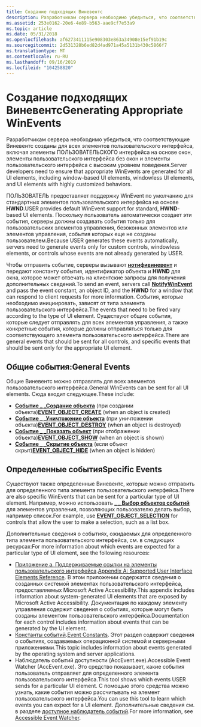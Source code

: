 ```yaml
---
title: Создание подходящих Виневентс
description: Разработчикам сервера необходимо убедиться, что соответствующие Виневентс созданы для всех элементов пользовательского интерфейса, включая элементы ПОЛЬЗОВАТЕЛЬСКОГО интерфейса на основе окон, элементы пользовательского интерфейса без окон и элементы пользовательского интерфейса с высоким уровнем поведения.
ms.assetid: 253e0162-20e6-4e89-b563-aae9cf7e53a9
ms.topic: article
ms.date: 05/31/2018
ms.openlocfilehash: af6273411115e908303e863a34908e15ef91b19c
ms.sourcegitcommit: 2d531328b6ed82d4ad971a45a5131b430c5866f7
ms.translationtype: MT
ms.contentlocale: ru-RU
ms.lasthandoff: 09/16/2019
ms.locfileid: "104258820"
---
```

# <a name="generating-appropriate-winevents"></a><span data-ttu-id="d8e34-103">Создание подходящих Виневентс</span><span class="sxs-lookup"><span data-stu-id="d8e34-103">Generating Appropriate WinEvents</span></span>

<span data-ttu-id="d8e34-104">Разработчикам сервера необходимо убедиться, что соответствующие Виневентс созданы для всех элементов пользовательского интерфейса, включая элементы ПОЛЬЗОВАТЕЛЬСКОГО интерфейса на основе окон, элементы пользовательского интерфейса без окон и элементы пользовательского интерфейса с высоким уровнем поведения.</span><span class="sxs-lookup"><span data-stu-id="d8e34-104">Server developers need to ensure that appropriate WinEvents are generated for all UI elements, including window-based UI elements, windowless UI elements, and UI elements with highly customized behaviors.</span></span>

<span data-ttu-id="d8e34-105">ПОЛЬЗОВАТЕЛЬ предоставляет поддержку WinEvent по умолчанию для стандартных элементов пользовательского интерфейса на основе **HWND**.</span><span class="sxs-lookup"><span data-stu-id="d8e34-105">USER provides default WinEvent support for standard, **HWND**-based UI elements.</span></span> <span data-ttu-id="d8e34-106">Поскольку пользователь автоматически создает эти события, серверы должны создавать события только для пользовательских элементов управления, безоконных элементов или элементов управления, события которых еще не созданы пользователем.</span><span class="sxs-lookup"><span data-stu-id="d8e34-106">Because USER generates these events automatically, servers need to generate events only for custom controls, windowless elements, or controls whose events are not already generated by USER.</span></span>

<span data-ttu-id="d8e34-107">Чтобы отправить событие, серверы вызывают [**нотифивиневент**](/windows/desktop/api/Winuser/nf-winuser-notifywinevent) и передают константу события, идентификатор объекта и **HWND** для окна, которое может отвечать на клиентские запросы для получения дополнительных сведений.</span><span class="sxs-lookup"><span data-stu-id="d8e34-107">To send an event, servers call [**NotifyWinEvent**](/windows/desktop/api/Winuser/nf-winuser-notifywinevent) and pass the event constant, an object ID, and the **HWND** for a window that can respond to client requests for more information.</span></span> <span data-ttu-id="d8e34-108">События, которые необходимо инициировать, зависят от типа элемента пользовательского интерфейса.</span><span class="sxs-lookup"><span data-stu-id="d8e34-108">The events that need to be fired vary according to the type of UI element.</span></span> <span data-ttu-id="d8e34-109">Существуют общие события, которые следует отправлять для всех элементов управления, а также конкретные события, которые должны отправляться только для соответствующего элемента пользовательского интерфейса.</span><span class="sxs-lookup"><span data-stu-id="d8e34-109">There are general events that should be sent for all controls, and specific events that should be sent only for the appropriate UI element.</span></span>

## <a name="general-events"></a><span data-ttu-id="d8e34-110">Общие события:</span><span class="sxs-lookup"><span data-stu-id="d8e34-110">General Events</span></span>

<span data-ttu-id="d8e34-111">Общие Виневентс можно отправлять для всех элементов пользовательского интерфейса.</span><span class="sxs-lookup"><span data-stu-id="d8e34-111">General WinEvents can be sent for all UI elements.</span></span> <span data-ttu-id="d8e34-112">Сюда входит следующее.</span><span class="sxs-lookup"><span data-stu-id="d8e34-112">These include:</span></span>

-   <span data-ttu-id="d8e34-113">[**Событие \_ \_Создание объекта**](event-constants.md) (при создании объекта)</span><span class="sxs-lookup"><span data-stu-id="d8e34-113">[**EVENT\_OBJECT\_CREATE**](event-constants.md) (when an object is created)</span></span>
-   <span data-ttu-id="d8e34-114">[**Событие \_ \_Уничтожение объекта**](event-constants.md) (при уничтожении объекта)</span><span class="sxs-lookup"><span data-stu-id="d8e34-114">[**EVENT\_OBJECT\_DESTROY**](event-constants.md) (when an object is destroyed)</span></span>
-   <span data-ttu-id="d8e34-115">[**Событие \_ \_Показать объект**](event-constants.md) (при отображении объекта)</span><span class="sxs-lookup"><span data-stu-id="d8e34-115">[**EVENT\_OBJECT\_SHOW**](event-constants.md) (when an object is shown)</span></span>
-   <span data-ttu-id="d8e34-116">[**Событие \_ \_Скрытие объекта**](event-constants.md) (если объект скрыт)</span><span class="sxs-lookup"><span data-stu-id="d8e34-116">[**EVENT\_OBJECT\_HIDE**](event-constants.md) (when an object is hidden)</span></span>

## <a name="specific-events"></a><span data-ttu-id="d8e34-117">Определенные события</span><span class="sxs-lookup"><span data-stu-id="d8e34-117">Specific Events</span></span>

<span data-ttu-id="d8e34-118">Существуют также определенные Виневентс, которые можно отправить для определенного типа элемента пользовательского интерфейса.</span><span class="sxs-lookup"><span data-stu-id="d8e34-118">There are also specific WinEvents that can be sent for a particular type of UI element.</span></span> <span data-ttu-id="d8e34-119">Например, можно использовать [**\_ \_ Выбор объектов событий**](event-constants.md) для элементов управления, позволяющих пользователю делать выбор, например список.</span><span class="sxs-lookup"><span data-stu-id="d8e34-119">For example, use [**EVENT\_OBJECT\_SELECTION**](event-constants.md) for controls that allow the user to make a selection, such as a list box.</span></span>

<span data-ttu-id="d8e34-120">Дополнительные сведения о событиях, ожидаемых для определенного типа элемента пользовательского интерфейса, см. в следующих ресурсах:</span><span class="sxs-lookup"><span data-stu-id="d8e34-120">For more information about which events are expected for a particular type of UI element, see the following resources:</span></span>

-   <span data-ttu-id="d8e34-121">[Приложение а. Поддерживаемые ссылки на элементы пользовательского интерфейса](appendix-a--supported-user-interface-elements-reference.md).</span><span class="sxs-lookup"><span data-stu-id="d8e34-121">[Appendix A: Supported User Interface Elements Reference](appendix-a--supported-user-interface-elements-reference.md).</span></span> <span data-ttu-id="d8e34-122">В этом приложении содержатся сведения о созданных системой элементах пользовательского интерфейса, предоставляемых Microsoft Active Accessibility.</span><span class="sxs-lookup"><span data-stu-id="d8e34-122">This appendix includes information about system-generated UI elements that are exposed by Microsoft Active Accessibility.</span></span> <span data-ttu-id="d8e34-123">Документация по каждому элементу управления содержит сведения о событиях, которые могут быть созданы элементом пользовательского интерфейса.</span><span class="sxs-lookup"><span data-stu-id="d8e34-123">Documentation for each control includes information about events that can be generated by the UI element.</span></span>
-   <span data-ttu-id="d8e34-124">[Константы событий](event-constants.md).</span><span class="sxs-lookup"><span data-stu-id="d8e34-124">[Event Constants](event-constants.md).</span></span> <span data-ttu-id="d8e34-125">Этот раздел содержит сведения о событиях, создаваемых операционной системой и серверными приложениями.</span><span class="sxs-lookup"><span data-stu-id="d8e34-125">This topic includes information about events generated by the operating system and server applications.</span></span>
-   <span data-ttu-id="d8e34-126">Наблюдатель событий доступности (AccEvent.exe).</span><span class="sxs-lookup"><span data-stu-id="d8e34-126">Accessible Event Watcher (AccEvent.exe).</span></span> <span data-ttu-id="d8e34-127">Это средство показывает, какие события пользователь отправляет для определенного элемента пользовательского интерфейса.</span><span class="sxs-lookup"><span data-stu-id="d8e34-127">This tool shows which events USER sends for a particular UI element.</span></span> <span data-ttu-id="d8e34-128">С помощью этого средства можно узнать, какие события можно рассчитывать на элемент пользовательского интерфейса.</span><span class="sxs-lookup"><span data-stu-id="d8e34-128">You can use this tool to learn which events you can expect for a UI element.</span></span> <span data-ttu-id="d8e34-129">Дополнительные сведения см. в разделе [доступное наблюдатель событий](accessible-event-watcher.md).</span><span class="sxs-lookup"><span data-stu-id="d8e34-129">For more information, see [Accessible Event Watcher](accessible-event-watcher.md).</span></span>

 

 




